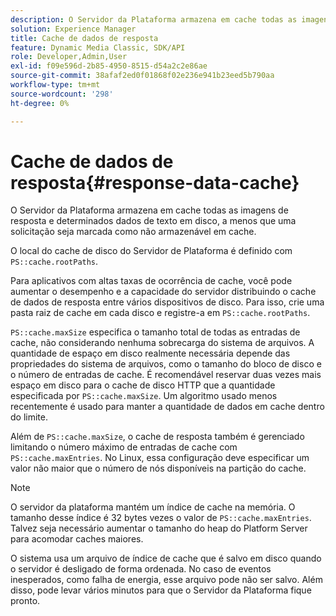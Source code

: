 ```yaml
---
description: O Servidor da Plataforma armazena em cache todas as imagens de resposta e determinados dados de texto em disco, a menos que uma solicitação seja marcada como não armazenável em cache.
solution: Experience Manager
title: Cache de dados de resposta
feature: Dynamic Media Classic, SDK/API
role: Developer,Admin,User
exl-id: f09e596d-2b85-4950-8515-d54a2c2e86ae
source-git-commit: 38afaf2ed0f01868f02e236e941b23eed5b790aa
workflow-type: tm+mt
source-wordcount: '298'
ht-degree: 0%

---
```


# Cache de dados de resposta{#response-data-cache}

O Servidor da Plataforma armazena em cache todas as imagens de resposta e determinados dados de texto em disco, a menos que uma solicitação seja marcada como não armazenável em cache.

O local do cache de disco do Servidor de Plataforma é definido com `PS::cache.rootPaths`.

Para aplicativos com altas taxas de ocorrência de cache, você pode aumentar o desempenho e a capacidade do servidor distribuindo o cache de dados de resposta entre vários dispositivos de disco. Para isso, crie uma pasta raiz de cache em cada disco e registre-a em `PS::cache.rootPaths`.

`PS::cache.maxSize` especifica o tamanho total de todas as entradas de cache, não considerando nenhuma sobrecarga do sistema de arquivos. A quantidade de espaço em disco realmente necessária depende das propriedades do sistema de arquivos, como o tamanho do bloco de disco e o número de entradas de cache. É recomendável reservar duas vezes mais espaço em disco para o cache de disco HTTP que a quantidade especificada por `PS::cache.maxSize`. Um algoritmo usado menos recentemente é usado para manter a quantidade de dados em cache dentro do limite.

Além de `PS::cache.maxSize`, o cache de resposta também é gerenciado limitando o número máximo de entradas de cache com `PS::cache.maxEntries`. No Linux, essa configuração deve especificar um valor não maior que o número de nós disponíveis na partição do cache.

>[!NOTE]
>
>O servidor da plataforma mantém um índice de cache na memória. O tamanho desse índice é 32 bytes vezes o valor de `PS::cache.maxEntries`. Talvez seja necessário aumentar o tamanho do heap do Platform Server para acomodar caches maiores.

O sistema usa um arquivo de índice de cache que é salvo em disco quando o servidor é desligado de forma ordenada. No caso de eventos inesperados, como falha de energia, esse arquivo pode não ser salvo. Além disso, pode levar vários minutos para que o Servidor da Plataforma fique pronto.
